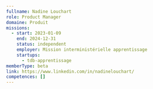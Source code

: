 ```yaml
---
fullname: Nadine Louchart
role: Product Manager
domaine: Produit
missions:
  - start: 2023-01-09
    end: 2024-12-31
    status: independent
    employer: Mission interministérielle apprentissage
    startups:
      - tdb-apprentissage
memberType: beta
link: https://www.linkedin.com/in/nadinelouchart/
competences: []
---
```

